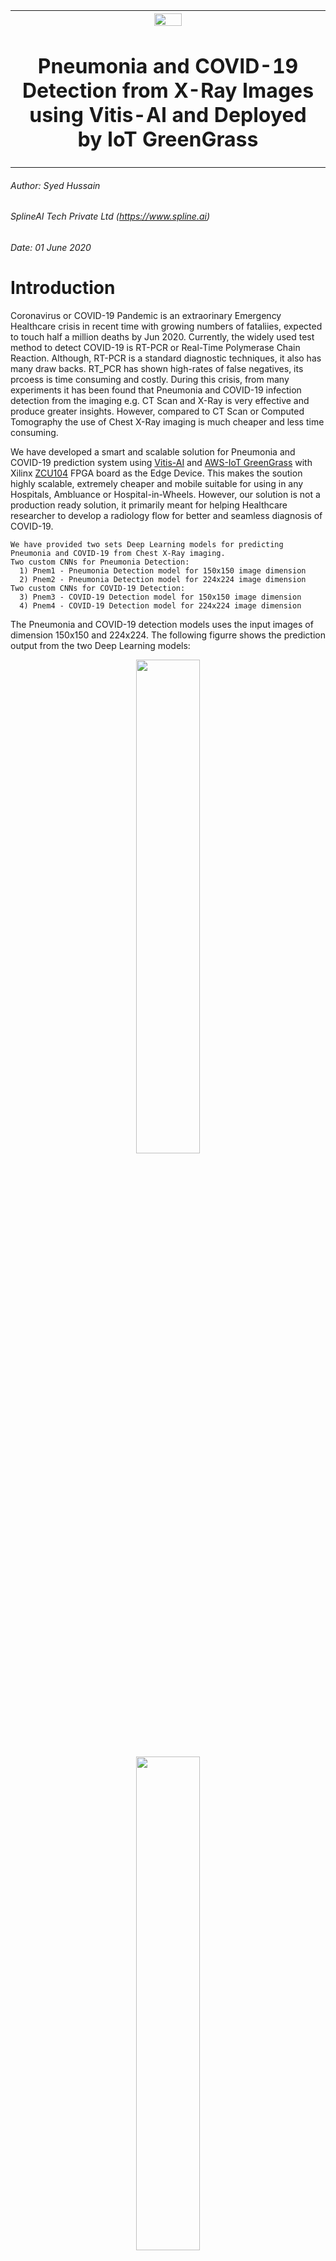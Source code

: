 <div style="page-break-after: always;"></div>
<table style="width:100%">
  <tr>
    <th width="100%" colspan="6"><img src="https://www.xilinx.com/content/dam/xilinx/imgs/press/media-kits/corporate/xilinx-logo.png" width="30%"/><h1>Pneumonia and COVID-19 Detection from X-Ray Images using Vitis-AI and Deployed by IoT GreenGrass</h1>
</th>
  </tr>
</table>
</div>

###### Author: Syed Hussain
###### SplineAI Tech Private Ltd (https://www.spline.ai)
###### Date:   01 June 2020

# Introduction

Coronavirus or COVID-19 Pandemic is an extraorinary Emergency Healthcare crisis in recent time with growing numbers of fataliies, expected to touch half a million deaths by Jun 2020. Currently, the widely used test method to detect COVID-19 is RT-PCR or Real-Time Polymerase Chain Reaction. Although, RT-PCR is a standard diagnostic techniques, it also has many draw backs. RT_PCR has shown high-rates of false negatives, its prcoess is time consuming and costly. During this crisis, from many experiments it has been found that Pneumonia and COVID-19 infection detection from the imaging e.g. CT Scan and X-Ray is very effective and produce greater insights. However, compared to CT Scan or Computed Tomography the use of Chest X-Ray imaging is much cheaper and less time consuming. 

We have developed a smart and scalable solution for Pneumonia and COVID-19 prediction system using [Vitis-AI](https://developer.xilinx.com/en/get-started/ai.html) and [AWS-IoT GreenGrass](https://aws.amazon.com/greengrass/) with Xilinx [ZCU104](https://www.xilinx.com/products/boards-and-kits/zcu104.html#hardware) FPGA board as the Edge Device. This makes the soution highly scalable, extremely cheaper and mobile suitable for using in any Hospitals, Ambluance or Hospital-in-Wheels. However, our solution is not a production ready solution, it primarily meant for helping Healthcare researcher to develop a radiology flow for better and seamless diagnosis of COVID-19.

```text
We have provided two sets Deep Learning models for predicting Pneumonia and COVID-19 from Chest X-Ray imaging. 
Two custom CNNs for Pneumonia Detection:
  1) Pnem1 - Pneumonia Detection model for 150x150 image dimension 
  2) Pnem2 - Pneumonia Detection model for 224x224 image dimension 
Two custom CNNs for COVID-19 Detection: 
  3) Pnem3 - COVID-19 Detection model for 150x150 image dimension 
  4) Pnem4 - COVID-19 Detection model for 224x224 image dimension 
```

The Pneumonia and COVID-19 detection models uses the input images of dimension 150x150 and 224x224. The following figurre shows the prediction output from the two Deep Learning models:

<div align="center">
  <img width="45%" height="45%" src="doc/snaps/pneumonia1.jpg">
</div>

<div align="center">
  <img width="45%" height="45%" src="doc/snaps/covid1.jpg">
</div>

# Pre-requisites

- An Ubuntu 16.04 host PC with preferably Deep Learning capable GPU or Powerful CPUs;

- [Vitis AI stack release 1.1](https://github.com/Xilinx/Vitis-AI) from [www.github.com/Xilinx](https://www.github.com/Xilinx). In particular, refer to the [Vitis AI User Guide UG1414 v1.1](https://www.xilinx.com/support/documentation/sw_manuals/vitis_ai/1_1/ug1414-vitis-ai.pdf) for the installation guidelines and note that you need to download the two containers available from [docker hub](https://hub.docker.com/r/xilinx/vitis-ai/tags)

- Vitis AI Evaluation board [ZCU104](https://www.xilinx.com/products/boards-and-kits/zcu104.html#hardware) with [ZCU104 PYNQ 2.5 image file](http://www.pynq.io/board.html)
which contains a pre-built working design for the ZCU104 with the [DPU-v2](https://github.com/Xilinx/Vitis-AI/tree/master/DPU-TRD).

- Familiarity with CNN and Deep Learning principles.
- Familiarity with Quantization of Deep Learning Models. 
- Familiarity with Compiled Model for running in [DPU](https://github.com/Xilinx/Vitis-AI/tree/master/DPU-TRD).


### Install Missing Packages on the Vitis AI Tools Container

This application requires some packages that were not included in the VAI tools container. OpenCV >= 4.0 requires only if users want to display the Heatmaps presented in COVID_demo folder. 
Here are the steps following [Vitis-AI](https://github.com/Xilinx/Vitis-AI) to include such packages:
```bash
./docker_run.sh xilinx/vitis-ai-gpu:latest # enter into the docker VAI tools image
sudo su # you must be root
conda activate vitis-ai-tensorflow # as root, enter into Vitis AI TF (anaconda-based) virtual environment
conda install -c conda-forge pydicom
conda install -c anaconda xlrd
conda deactivate
exit # to exit from root
conda activate vitis-ai-tensorflow # as normal user, enter into Vitis AI TF (anaconda-based) virtual environment
```
Note that if you exit from the current Docker Vitis AI tools image you will lose all the installed packages, so to save all changes in a new docker image open a new terminal and run the following commands:

```bash
sudo docker ps -l # To get the Docker CONTAINER ID
```
you will see the following text (the container ID might have a different number):
```text
CONTAINER ID        IMAGE                        COMMAND                CREATED             STATUS              PORTS               NAMES
7f865e2ddd33        xilinx/vitis-ai-gpu:latest   "/etc/login.sh bash"   something           something                          ecstatic_kirch
```
now save the modified docker image:
```bash
sudo docker commit -m "new image: added pydicom and xlrd used in data generation" \
        7f865e2ddd33        xilinx/vitis-ai-gpu:latest
```


# Pneumonia and COVID dataset Preparation

Organize the data into folders, such as ``train`` for training, ``val`` for validation during the training phase, ``test`` for testing during the inference/prediction phase, and ``cal`` for calibration during the quantization phase, for each dataset. The ./dataset/Pneumonia/ contains the training data for Pneumonia Combined with COVID dataset, Calibration dataset for Quantization process. The details of generating dataset for training Pneumonia and COVID models are presented [here](./dataset/README.md).
From the list of open source COVID-19 datsets we found nearly 400 unique X-Ray images after removing the duplicate entries. 

The data distribution for NORMAL and PNEUMONIA used for Pneumonia model Pnem1 and Pnem2 training:
```text
RSNA              NORMAL      PNEUMONIA  
===================================================
train             7080        4809        
test              885         601   
val               886         602  
```

The data distribution for NORMAL, PNEUMONIA and COVID cases used for COVID model Pnem3 and Pnem4 training:
```text
RSNA              NORMAL      PNEUMONIA    COVID
===================================================
train             7080        4809         260
test              885         601          100
val               885         601          100
```

# The Main Flow

The main flow is consists of seven steps. The first five steps are executed from the Vitis-AI 1.1 tools container on the host PC by launching the five scripts with prefixed 1 to 5 or running a single script [run_all.sh](./run_all.sh). The 6th step to be done on the target ZCU104 board with reinstalled PYNQ image.
Details of the steps are biven below:

1. Train the Keras CNNs Models for Pnumonia to generate the HDF5 weights. Run this command on the Vitis-AI container:
```
source ./1_Pneumonia_train.sh  #For traing the two Pneumonia models Pnem1 and Pnem2
source ./1_COVID_train.sh  #For traing the two COVID models Pnem3 and Pnem4. 
#This script should be tried after completing the training for Pnem1 and Pnem2. 
#The two COVID detection models Pnem3 and Pnem4 uses the weights generated in Pnem1 and Pnem2 to further fine-tune for detecting COVID.
```
2. Convert into TF checkpoints and inference graphs. From the host PC, run the following  commands:
```
source ./2_keras2tf.sh   
```
3. Freeze the TF graphs and evaluate the Pneumonia/COVID prediction accuracy for the [./dataset/Pneumonia/covid_data/test/]. From the host PC, run the following commands:
```
source ./3a_freeze.sh     
source ./3b_evaluate_frozen_graph.sh 
```

4. Quantize from 32-bit floating point to 8-bit fixed point and evaluate the prediction accuracy of the quantized CNN. This uses the same dataset mention in previous step. From the host PC, run the following commands:
```
source ./4a_quantization.sh
source ./4b_evaluate_quantized_graph.sh 
```

5. Compile the Quantized model and generate the ``elf`` file for the target board. From the host PC, run the following commands:
```
source ./5_compile.sh 
```

6. Copy the generated elf file into the [./COVID_DPU_demo/models] directory. Copy the COVID_DPU_demo dircetory Use the ``elf`` file on the ZCU104 target board to measure the fps and .   From the target board, run the following command:
```
source ./copy_elfs.sh   #To copy the Model elfs file in the directory ./COVID_DPU_demo/models
scp -r COVID_demo xilinx@<IP-of-the-ZCU104-Board>:/home/xilinx/jupyter_notebooks/pynq-dpu/
```

# Pneumonia and COVID-19 Models 
We have trained the Pneumonia model Pnem1 and Pnem2 for 300 epochs using batch size 64. We used the AWS instance p3.x2large machine for training the models. The accuracy of Pneumonia prediction for both the models are > 94%. The Classification reports and Confusion matrix of the models are shown below:

### 1. Performance of the model [Pnem1](./doc/images/bd_Pnem1.png)  
Pneumonia prediction Model with input dimension 150x150
#### Classification Reports of Pnem1
```text
                   precision    recall    f1-score   support
==============================================================
      NORMAL       0.94         0.96      0.95       886
   PNEUMONIA       0.94         0.90      0.92       602

   micro avg       0.94         0.94      0.94       1488
   macro avg       0.94         0.93      0.94       1488
weighted avg       0.94         0.94      0.94       1488
 samples avg       0.94         0.94      0.94       1488
==============================================================
```

#### Confusion Matrix of Pnem1
<div align="left">
  <img width="45%" height="45%" src="./doc/snaps/cf1.png">
</div>


### 2. Performance of the model [Pnem2](./doc/images/bd_Pnem2.png)  
Pneumonia prediction Model with input dimension 224x224
#### Classification Reports of Pnem2
```text
                   precision    recall    f1-score   support
==============================================================
      NORMAL       0.94         0.98      0.96       886
   PNEUMONIA       0.97         0.90      0.93       602

   micro avg       0.95         0.95      0.95       1488
   macro avg       0.95         0.94      0.95       1488
weighted avg       0.95         0.95      0.95       1488
 samples avg       0.95         0.95      0.95       1488
==============================================================
```
#### Confusion Matrix of Pnem2
<div align="left">
  <img width="45%" height="45%" src="./doc/snaps/cf2.png">
</div>


### 3. Performance of the model [Pnem3](./doc/images/bd_Pnem3.png)  
Pneumonia prediction Model with input dimension 150x150
#### Classification Reports of Pnem3
```text
                   precision    recall    f1-score   support
==============================================================
      NORMAL       0.93         0.96      0.94       886
   PNEUMONIA       0.92         0.89      0.91       602
       COVID       0.91         0.80      0.85       100

   micro avg       0.92         0.92      0.92       1588
   macro avg       0.92         0.88      0.90       1588
weighted avg       0.92         0.92      0.92       1588
 samples avg       0.92         0.92      0.92       1588
==============================================================
```
#### Confusion Matrix of Pnem3
<div align="left">
  <img width="45%" height="45%" src="./doc/snaps/cf3.png">
</div>


### 4. Performance of the model [Pnem4](./doc/images/bd_Pnem4.png) 
Pneumonia prediction Model with input dimension 224x224
#### Classification Reports of Pnem4
```text
                   precision    recall    f1-score   support
==============================================================
      NORMAL       0.92         0.94      0.93       886
   PNEUMONIA       0.90         0.87      0.88       602
       COVID       0.82         0.83      0.83       100

   micro avg       0.91         0.90      0.91       1588
   macro avg       0.88         0.88      0.88       1588
weighted avg       0.91         0.90      0.91       1588
 samples avg       0.90         0.90      0.90       1588
==============================================================
```
#### Confusion Matrix of Pnem4
<div align="left">
  <img width="45%" height="45%" src="./doc/snaps/cf4.png">
</div>

We have developed the four Pneumonia and COVID prediction Deep Learning models with incredibly high Accuracy and Precision. The parameter size of the models are around 34M and can be easily compiled for ZCU104 FPGA. The Compiled models for ZCU104 also maintains the similar performance shown in Host. We have tested the performance of the models Pnem1-4 in DPU. The demo ipynb files to test the models are presented in the folder [COVID_DPU_demo](./COVID_DPU_demo/README.md)

# IoT GreenGrass Integration for Training using SageMaker Neo



# IoT GreenGrass Integration for Deployment with ZCU104 as Edge Device









